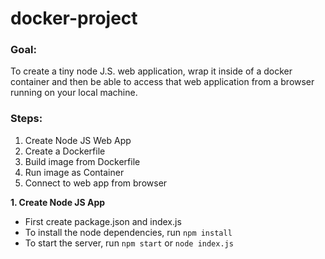 # docker-project

### Goal: 
  To create a tiny node J.S. web application, wrap it inside of a docker container and then be able to access that web application from a browser running on your local machine.


### Steps:
1. Create Node JS Web App
2. Create a Dockerfile
3. Build image from Dockerfile
4. Run image as Container
5. Connect to web app from browser

**1. Create Node JS App**
* First create package.json and index.js
* To install the node dependencies, run `npm install`
* To start the server, run `npm start` or `node index.js`
